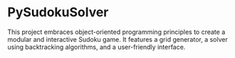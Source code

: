 # PySudokuSolver
This project embraces object-oriented programming principles to create a modular and interactive Sudoku game. It features a grid generator, a solver using backtracking algorithms, and a user-friendly interface.
